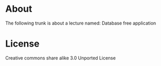 About
=====
The following trunk is about a lecture named: Database free application

License
=======
Creative commons share alike 3.0 Unported License

